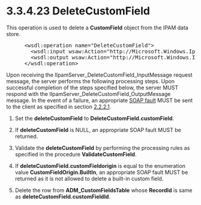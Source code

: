 <html dir="LTR" xmlns:mshelp="http://msdn.microsoft.com/mshelp" xmlns:ddue="http://ddue.schemas.microsoft.com/authoring/2003/5" xmlns:xlink="http://www.w3.org/1999/xlink" xmlns:tool="http://www.microsoft.com/tooltip">
 <body>
 <div id="header">
 <h1 class="heading">3.3.4.23 DeleteCustomField</h1>
 </div>
 <div id="mainSection">
 <div id="mainBody">
 <div id="allHistory" class="saveHistory"></div>
 <div id="sectionSection0" class="section" name="collapseableSection">
 

<p>This operation is used to delete a <b>CustomField</b> object
from the IPAM data store. </p>

<dl>
<dd>
<div><pre> &lt;wsdl:operation name=&quot;DeleteCustomField&quot;&gt;
   &lt;wsdl:input wsaw:Action=&quot;http://Microsoft.Windows.Ipam/IIpamServer/DeleteCustomField&quot; message=&quot;ipam:IIpamServer_DeleteCustomField_InputMessage&quot; /&gt;
   &lt;wsdl:output wsaw:Action=&quot;http://Microsoft.Windows.Ipam/IIpamServer/DeleteCustomFieldResponse&quot; message=&quot;ipam:IIpamServer_DeleteCustomField_OutputMessage&quot; /&gt;
 &lt;/wsdl:operation&gt;
</pre></div>
</dd></dl>

<p>Upon receiving the
IIpamServer_DeleteCustomField_InputMessage request message, the server performs
the following processing steps. Upon successful completion of the steps
specified below, the server MUST respond with the
IIpamServer_DeleteCustomField_OutputMessage message. In the event of a failure,
an appropriate <a href="21b4a631-8f28-420f-822f-c5f879d5046e.md#gt_ec8728a8-1a75-426f-8767-aa1932c7c19f">SOAP fault</a>
MUST be sent to the client as specified in section <a href="a90ad88d-2468-4ac1-bbb9-8f921d15bbc8.md">2.2.2.1</a>.</p>

<ol><li><p><span> </span>Set the <b>deleteCustomField</b>
to <b>DeleteCustomField.customField</b>.</p>

</li><li><p><span> </span>If <b>deleteCustomField</b>
is NULL, an appropriate SOAP fault MUST be returned.</p>

</li><li><p><span> </span>Validate the <b>deleteCustomField</b>
by performing the processing rules as specified in the procedure <b>ValidateCustomField</b>.</p>

</li><li><p><span> </span>If <b>deleteCustomField.customFieldorigin</b>
is equal to the enumeration value <b>CustomFieldOrigin.BuiltIn</b>, an
appropriate SOAP fault MUST be returned as it is not allowed to delete a
built-in custom field.</p>

</li><li><p><span> </span>Delete the row
from <b>ADM_CustomFieldsTable</b> whose <b>RecordId</b> is same as <b>deleteCustomField.customFieldId</b>.</p>

</li></ol>
 </div>
 </div>
 </div>
 </body>
</html>